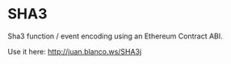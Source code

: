 # SHA3

Sha3 function / event encoding using an Ethereum Contract ABI.

Use it here: http://juan.blanco.ws/SHA3j
